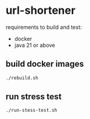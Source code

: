 # url-shortener

requirements to build and test:
 - docker
 - java 21 or above

## build docker images
```sh
./rebuild.sh
```

## run stress test
```sh
./run-stess-test.sh
```



